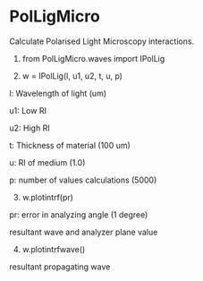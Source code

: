 # PolLigMicro
Calculate Polarised Light Microscopy interactions.


1. from PolLigMicro.waves import IPolLig

2. w = IPolLig(l, u1, u2, t, u, p)

l: Wavelength of light (um)

u1: Low RI

u2: High RI

t: Thickness of material (100 um)

u: RI of medium (1.0)

p: number of values calculations (5000)

3. w.plotintrf(pr)

pr: error in analyzing angle (1 degree)

resultant wave and analyzer plane value

4. w.plotintrfwave()

resultant propagating wave
